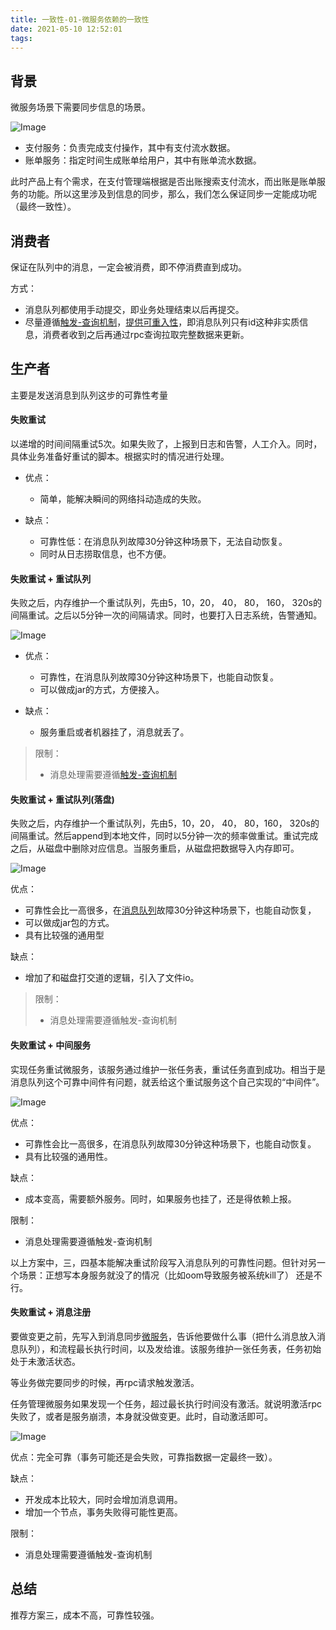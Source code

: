 ```yaml
---
title: 一致性-01-微服务依赖的一致性
date: 2021-05-10 12:52:01
tags:
---
```




## 背景

微服务场景下需要同步信息的场景。

![Image](https://mmbiz.qpic.cn/mmbiz/eQPyBffYbucvzl7K951Z4AH8AYxOdkVg1FL3c5JL3MOr5cib0OYrlPoJhwyUFOIsTylUFMs70JJ226DJ2LV82gQ/640?wx_fmt=other&wxfrom=5&wx_lazy=1&wx_co=1)

- 支付服务：负责完成支付操作，其中有支付流水数据。
- 账单服务：指定时间生成账单给用户，其中有账单流水数据。

此时产品上有个需求，在支付管理端根据是否出账搜索支付流水，而出账是账单服务的功能。所以这里涉及到信息的同步，那么，我们怎么保证同步一定能成功呢（最终一致性）。

## 消费者

保证在队列中的消息，一定会被消费，即不停消费直到成功。

方式：

- 消息队列都使用手动提交，即业务处理结束以后再提交。
- 尽量遵循[触发-查询机制]()，[提供可重入性]()，即消息队列只有id这种非实质信息，消费者收到之后再通过rpc查询拉取完整数据来更新。

## 生产者

主要是发送消息到队列这步的可靠性考量

#### 失败重试

以递增的时间间隔重试5次。如果失败了，上报到日志和告警，人工介入。同时，具体业务准备好重试的脚本。根据实时的情况进行处理。

- 优点：
  - 简单，能解决瞬间的网络抖动造成的失败。

- 缺点：
  - 可靠性低：在消息队列故障30分钟这种场景下，无法自动恢复。
  - 同时从日志捞取信息，也不方便。

#### 失败重试 + 重试队列

失败之后，内存维护一个重试队列，先由5，10，20， 40， 80， 160， 320s的间隔重试。之后以5分钟一次的间隔请求。同时，也要打入日志系统，告警通知。

![Image](https://mmbiz.qpic.cn/mmbiz/eQPyBffYbucvzl7K951Z4AH8AYxOdkVgILMjxJQEicWMDTbfibOD5zv7peThKtbVqQZ7OZmOibe7enJh59wsHvsaw/640?wx_fmt=other&wxfrom=5&wx_lazy=1&wx_co=1)

- 优点：
  - 可靠性，在消息队列故障30分钟这种场景下，也能自动恢复。
  - 可以做成jar的方式，方便接入。

- 缺点：
  - 服务重启或者机器挂了，消息就丢了。

> 限制：
>
> - 消息处理需要遵循[触发-查询机制]()

#### 失败重试 + 重试队列(落盘)

失败之后，内存维护一个重试队列，先由5，10，20， 40， 80，160， 320s的间隔重试。然后append到本地文件，同时以5分钟一次的频率做重试。重试完成之后，从磁盘中删除对应信息。当服务重启，从磁盘把数据导入内存即可。

![Image](https://mmbiz.qpic.cn/mmbiz/eQPyBffYbucvzl7K951Z4AH8AYxOdkVg4d43bFqupgKHwzicRaaMqTrDLuiaGWyP1BLsdfYpepFeQtlya33LmpQA/640?wx_fmt=other&wxfrom=5&wx_lazy=1&wx_co=1)

优点：

- 可靠性会比一高很多，在[消息队列](http://mp.weixin.qq.com/s?__biz=MzI4Njc5NjM1NQ==&mid=2247493109&idx=2&sn=b916d91c76b47dcbefee1a7ba5f88373&chksm=ebd5dad9dca253cf6b642d65d64ebdaa5bf13d56444ca1ce7d603d8abd390daa37a6b609e54c&scene=21#wechat_redirect)故障30分钟这种场景下，也能自动恢复，
- 可以做成jar包的方式。
- 具有比较强的通用型

缺点：

- 增加了和磁盘打交道的逻辑，引入了文件io。

> 限制：
>
> - 消息处理需要遵循触发-查询机制

#### 失败重试 + 中间服务

实现任务重试微服务，该服务通过维护一张任务表，重试任务直到成功。相当于是消息队列这个可靠中间件有问题，就丢给这个重试服务这个自己实现的“中间件”。

![Image](https://mmbiz.qpic.cn/mmbiz/eQPyBffYbucvzl7K951Z4AH8AYxOdkVgOs0bCyPgzibbIia963lib5SjHtvUt3Jicl3a7KpHt5TKW4sYlY47icELeDw/640?wx_fmt=other&wxfrom=5&wx_lazy=1&wx_co=1)

优点：

- 可靠性会比一高很多，在消息队列故障30分钟这种场景下，也能自动恢复。
- 具有比较强的通用性。

缺点：

- 成本变高，需要额外服务。同时，如果服务也挂了，还是得依赖上报。

限制：

- 消息处理需要遵循触发-查询机制

以上方案中，三，四基本能解决重试阶段写入消息队列的可靠性问题。但针对另一个场景：正想写本身服务就没了的情况（比如oom导致服务被系统kill了） 还是不行。

#### 失败重试 + 消息注册

要做变更之前，先写入到消息同步[微服务](http://mp.weixin.qq.com/s?__biz=MzI4Njc5NjM1NQ==&mid=2247503061&idx=3&sn=a26fa47e1537b02a3bde0113b1c2b1cf&chksm=ebd5f3f9dca27aefdaeb07db8a5bacf72d3be382b89944cc17d02c444f59c47bb9b96f112560&scene=21#wechat_redirect)，告诉他要做什么事（把什么消息放入消息队列），和流程最长执行时间，以及发给谁。该服务维护一张任务表，任务初始处于未激活状态。

等业务做完要同步的时候，再rpc请求触发激活。

任务管理微服务如果发现一个任务，超过最长执行时间没有激活。就说明激活rpc失败了，或者是服务崩溃，本身就没做变更。此时，自动激活即可。

![Image](https://mmbiz.qpic.cn/mmbiz/eQPyBffYbucvzl7K951Z4AH8AYxOdkVgibQd02LbnuuS9nkmxYPNqVOErqNlMTq3YO7cE3DJ3PZ7tNpCL8vZjbg/640?wx_fmt=other&wxfrom=5&wx_lazy=1&wx_co=1)

优点：完全可靠（事务可能还是会失败，可靠指数据一定最终一致）。

缺点：

- 开发成本比较大，同时会增加消息调用。
- 增加一个节点，事务失败得可能性更高。

限制：

- 消息处理需要遵循触发-查询机制

## 总结

推荐方案三，成本不高，可靠性较强。

